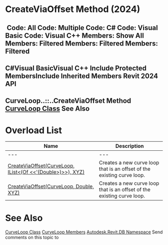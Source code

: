 # CreateViaOffset Method (2024)

﻿
 Code: All Code: Multiple Code: C# Code: Visual Basic Code: Visual C++  Members: Show All Members: Filtered Members: Filtered Members: Filtered   
---  
C#Visual BasicVisual C++
Include Protected MembersInclude Inherited Members
Revit 2024 API  
---  
CurveLoop..::..CreateViaOffset Method   
[CurveLoop Class](84824924-cb89-9e20-de6e-3461f429dfd6.md "CurveLoop Class") See Also  
---  
# Overload List
| Name | Description |
| --- | --- |
| --- | --- | --- |
| [CreateViaOffset(CurveLoop, IList<(Of <<'(Double>)>>), XYZ)](3097f423-9b0e-5496-bae2-3a82b6875414.md "CreateViaOffset Method \(CurveLoop, IList\(Double\), XYZ\)") | Creates a new curve loop that is an offset of the existing curve loop. |
| [CreateViaOffset(CurveLoop, Double, XYZ)](6cffc624-d197-0f3b-b68c-26b9c9a0adf8.md "CreateViaOffset Method \(CurveLoop, Double, XYZ\)") | Creates a new curve loop that is an offset of the existing curve loop. |

# See Also
[CurveLoop Class](84824924-cb89-9e20-de6e-3461f429dfd6.md "CurveLoop Class")
[CurveLoop Members](285db73e-4339-644b-beb9-facb19c33d7f.md "CurveLoop Members")
[Autodesk.Revit.DB Namespace](87546ba7-461b-c646-cbb1-2cb8f5bff8b2.md "Autodesk.Revit.DB Namespace")
Send comments on this topic to 